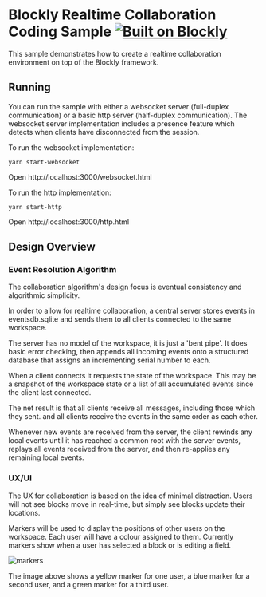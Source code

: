 # Blockly Realtime Collaboration Coding Sample [![Built on Blockly](https://tinyurl.com/built-on-blockly)](https://github.com/google/blockly)
This sample demonstrates how to create a realtime collaboration environment on top of the Blockly framework.

## Running
You can run the sample with either a websocket server (full-duplex communication) or a basic http server (half-duplex communication). The websocket server implementation includes a presence feature which detects when clients have disconnected from the session.

To run the websocket implementation:

```yarn start-websocket```

Open http://localhost:3000/websocket.html

To run the http implementation:

```yarn start-http```

Open http://localhost:3000/http.html


## Design Overview

### Event Resolution Algorithm

The collaboration algorithm's design focus is eventual consistency and algorithmic simplicity.

In order to allow for realtime collaboration, a central server stores events in eventsdb.sqlite and sends them to all clients connected to the same workspace.

The server has no model of the workspace, it is just a 'bent pipe'. It does basic error checking, then appends all incoming events onto a structured database that assigns an incrementing serial number to each.

When a client connects it requests the state of the workspace. This may be a snapshot of the workspace state or a list of all accumulated events since the client last connected.

The net result is that all clients receive all messages, including those which they sent.
and all clients receive the events in the same order as each other.

Whenever new events are received from the server, the client rewinds any local events until it has
reached a common root with the server events, replays all events received from the server, and then re-applies any remaining local events.

### UX/UI

The UX for collaboration is based on the idea of minimal distraction. Users will not see blocks move in real-time, but simply see blocks update their locations.

Markers will be used to display the positions of other users on the workspace. Each user will have a colour assigned to them. Currently markers show when a user has selected a block or is editing a field.

![markers](https://raw.githubusercontent.com/google/blockly-samples/master/blockly-rtc/markers.png)

The image above shows a yellow marker for one user, a blue marker for a second user, and a green marker for a third user.
